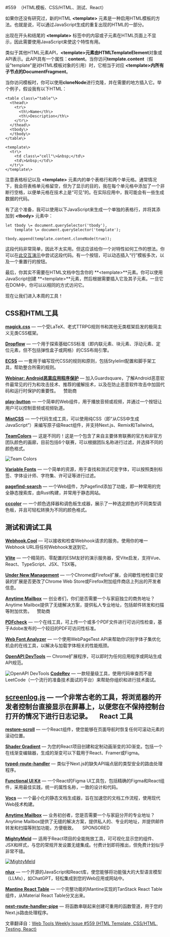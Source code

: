 #559  （HTML模板、CSS/HTML、测试、React）

如果你还没有研究过，新的HTML **\<template>** 元素是一种启用HTML模板的方法。也就是说，可以通过JavaScript生成的重复出现的HTML的一部分。

出现在开头和结尾的 **\<template></template>** 标签中的内容或子元素在HTML页面上不显示，因此需要使用JavaScript来使这个特性有用。

类似于其他HTML元素API，**\<template>**元素由**HTMLTemplateElement**对象或API表示。此API具有一个属性：**content**。当你访问**template.content**（假设"template"是对HTML模板对象的引用）时，它相当于对应 **\<template>**内所有子节点的**DocumentFragment**。

当你访问模板时，你可以使用**cloneNode**进行克隆，并在需要的地方插入它。举个例子，假设我有以下HTML：

```
<table class\="table"\>  
  <thead\>  
    <tr\>  
      <th\>Name</th\>  
      <th\>Description</th\>  
    </tr\>  
  </thead\>  
  <tbody\>  
  </tbody\>  
</table\>  
  
<template\>  
  <tr\>  
    <td class\="cell"\>&nbsp;</td\>  
    <td\>&nbsp;</td\>  
  </tr\>  
</template\>
```

注意表格标记以及 **\<template>** 元素内的单个表格行和两个单元格。通常情况下，我会将表格单元格留空，但为了显示的目的，我在每个单元格中添加了一个非断行空格，以便单元格在技术上是“可见”的。在实际应用中，我可能会有一些生成数据的代码。

有了这个准备，我可以使用以下JavaScript来生成一个单独的表格行，并将其添加到 **\<tbody>** 元素中：

```
let tbody \= document.querySelector('tbody'),  
    template \= document.querySelector('template');  
  
tbody.append(template.content.cloneNode(true));
```

这段代码非常简单，因此不太实用。但这应该给你一个对特性如何工作的想法。你可以在[此交互演示](https://codepen.io/impressivewebs/pen/KKYZEOZ?editors=1000)中尝试这段代码。有一个按钮，可以动态插入“行”模板多次，以及一个重置行的按钮。

最后，你其实不需要在HTML文档中包含你的 **\<template>**元素。你可以使用JavaScript创建 **\<template>**元素，然后根据需要插入它及其子元素。一旦它在DOM中，你可以以相同的方式访问它。

现在让我们进入本周的工具！


CSS和HTML工具
------------------

[**magick.css**](https://github.com/wintermute-cell/magick.css) — 一个受LaTeX、老式TTRPG规则书和其他无类框架启发的极简主义无类CSS框架。

[**Dropflow**](https://github.com/chearon/dropflow/) — 一个用于探索基础CSS标准（即内联元素、块元素、浮动元素、定位元素，但不包括弹性盒子或网格）的CSS布局引擎。

[**ECSS**](https://ecss.info/) — 一套用于编写现代CSS的规则和原则，包括Stylelint配置和脚手架工具，帮助整合所需的规则。

[**Webinar: Android恶意应用程序保护**](https://www.vpdae.com/redirect/9dvky5ckpzxybpb5e3kwvhb9q5q) — 加入Guardsquare，了解Android恶意软件最常见的行为和攻击技术、推荐的缓解技术，以及在防止恶意软件攻击中加固代码和运行时保护的重要性。     赞助商

[**play-button**](https://github.com/daviddarnes/play-button) — 一个简单的Web组件，用于播放音频或视频，并通过一个按钮让用户可以控制音频或视频轨道。

[**MistCSS**](https://typicode.github.io/mistcss/) — 一个代码生成工具，可以使用纯CSS（即“从CSS中生成JavaScript”）来编写原子级React组件，并支持Next.js、Remix和Tailwind。

[**TeamColors**](https://teamcolors.jim-nielsen.com/) — 这是不同的！这是一个包含了来自主要体育联赛的官方和非官方团队颜色的画廊，目前包括6个联赛，可以根据团队名称进行过滤，并选择不同的颜色格式。

![Team Colors](https://mcusercontent.com/ea228d7061e8bbfa8639666ad/images/b19168c5-be73-64c4-ed25-f9e37c9772a4.png)

[**Variable Fonts**](https://v-fonts.com/) — 一个简单的资源，用于查找和测试可变字体，可以按照类别标签、字体设计师、字符集、许可证等进行过滤。

[**pagefind-search**](https://github.com/zachleat/pagefind-search/) — 一个Web组件，为Pagefind添加了功能，即一种常用的完全静态搜索库，由Rust构建，并常用于静态网站。

[**cccolor**](https://fffuel.co/cccolor/) — 一个颜色选择器和调色板生成器，展示了一种选定颜色的不同类型调色板，并且可轻松转换为不同的颜色格式。


测试和调试工具
---------------------------

[**Webhook.Cool**](https://webhook.cool/) — 可以接收和检查Webhook请求的服务。使用你的唯一Webhook URL将任何Webhook发送到它。

[**Vlite**](https://github.com/Jinjiang/vlite) — 一个精简的、零配置的ESM友好的演示服务器，受Vite启发，支持Vue、React、TypeScript、JSX、TSX等。

[**Under New Management**](https://github.com/classvsoftware/under-new-management) — 一个Chrome或Firefox扩展，会间歇性地检查已安装的扩展是否更改了Chrome Web Store或Firefox附加组件商店上列出的开发者信息。

[**Anytime Mailbox**](https://www.clkmg.com/wellput-io/83150luhtrwi6/83150-1101/Web%20Tools%20Weekly///) — 创业者们，你们是否需要一个与家庭独立的商务地址？Anytime Mailbox提供了无缝解决方案，提供私人专业地址，包括邮件转发和扫描等附加优势。     赞助商

[**PDFcheck**](https://code.jasonmorris.com/pdfcheck/) — 一个在线工具，可上传一个或多个PDF文件进行可访问性检查，基于Adobe发布的一个较旧的PDF可访问性标准。

[**Web Font Analyzer**](https://tools.paulcalvano.com/wpt-font-analysis/) — 一个使用WebPageTest API来帮助你识别字体子集优化机会的在线工具，以解决与加载字体相关的性能瓶颈。

[**OpenAPI DevTools**](https://chromewebstore.google.com/detail/openapi-devtools/jelghndoknklgabjgaeppjhommkkmdii) — Chrome扩展程序，可以即时为任何应用程序或网站生成API规范。

![OpenAPI DevTools](https://mcusercontent.com/ea228d7061e8bbfa8639666ad/images/239eede5-576d-7624-c474-640711180d92.png)
[**CodeRev**](https://coderev.app/) — 一款轻量级工具，使用代码审查而不是LeetCode（一个流行的准备技术面试的平台）来帮助你组织和进行技术面试。
  
[**screenlog.js**](https://github.com/chinchang/screenlog.js) — 一个非常古老的工具，将浏览器的开发者控制台直接显示在屏幕上，以便您在不保持控制台打开的情况下进行日志记录。
 
 
React 工具
-----------

[**restore-scroll**](https://github.com/epicweb-dev/restore-scroll) — 一个React组件，使您能够在页面导航时恢复任何可滚动元素的滚动位置。
  
[**Shader Gradient**](https://github.com/ruucm/shadergradient) — 为您的React项目创建和定制动画渐变的3D渐变。包括一个在线渐变编辑器，生成的渐变可以下载用于React、Framer或Figma。
  
[**typed-route-handler**](https://github.com/venables/typed-route-handler) — 类似于Next.js的缺失API端点层的类型安全的路由处理程序。
  
[**Functional UI Kit**](https://functional-ui-kit.com/) — 一个React的Figma UI工具包，包括精确的Figma和React组件，采用最佳实践，统一的属性名称，一致的设计和代码。
  
[**Vocs**](https://vocs.dev/) — 一个最小化的静态文档生成器，旨在加速您的文档工作流程，使用现代Web技术构建。
  
[**Anytime Mailbox**](https://www.clkmg.com/wellput-io/83150luhtrwi6/83150-1101/Web%20Tools%20Weekly///) — 业务初创者，您是否需要一个与家庭分开的专业地址？Anytime Mailbox提供了无缝的解决方案，提供私人的、专业的地址，并提供邮件转发和扫描等附加功能，方便极致。       SPONSORED 
  
[**MightyMeld**](https://www.mightymeld.com/) — 适用于React项目的全能拖放工具，可可视化显示您的组件、JSX和样式，与您的常规开发设置无缝集成。付费计划即将推出，但免费计划似乎非常不错。

[![MightyMeld](https://mcusercontent.com/ea228d7061e8bbfa8639666ad/images/44bcbe39-9527-34ad-3570-d4d3c8db562f.png)](https://www.mightymeld.com/)

  
[**nlux**](https://nlux.ai/) — 一个开源的JavaScript和React库，使您能够将功能强大的大型语言模型（LLMs），如ChatGPT，轻松集成到您的Web应用或网站中。
  
[**Mantine React Table**](https://www.mantine-react-table.com/) — 一个完整功能的Mantine实现的TanStack React Table组件，从Material React Table分叉出来。
  
[**next-route-handler-pipe**](https://github.com/KolbySisk/next-route-handler-pipe) — 将函数串联起来创建可重用的函数管道，用于您的Next.js路由处理程序。


文章翻译自：[Web Tools Weekly Issue #559 (HTML Template, CSS/HTML, Testing, React)](https://webtoolsweekly.com/archives/issue-559) 

